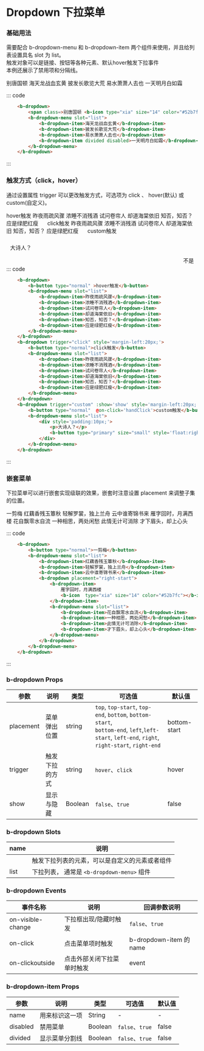 <script>
export default {
	data () {
		return {
			show:false
		}
	},
	methods:{
		handClick(){
			this.show = !this.show
		}
	}
}
</script>

# Dropdown 下拉菜单
### 基础用法
需要配合 b-dropdown-menu 和 b-dropdown-item 两个组件来使用，并且给列表设置具名 slot 为 list。<br/>
触发对象可以是链接、按钮等各种元素、默认hover触发下拉事件<br/>
本例还展示了禁用项和分隔线。<br/>
<div class="example">
	<div class="example-box">
		<b-dropdown>
			<span>别唐国顿 <b-icon type="xia" size="14" color="#52b7fc"></b-icon></span>
			<b-dropdown-menu slot="list">
				<b-dropdown-item>海天龙战血玄黄</b-dropdown-item>
				<b-dropdown-item>披发长歌览大荒</b-dropdown-item>
				<b-dropdown-item>易水萧萧人去也</b-dropdown-item>
				<b-dropdown-item divided disabled>一天明月白如霜</b-dropdown-item>
			</b-dropdown-menu>
		</b-dropdown>
	</div>
</div>


::: code
```html
	<b-dropdown>
		<span class=>别唐国顿 <b-icon type="xia" size="14" color="#52b7fc"></b-icon></span>
		<b-dropdown-menu slot="list">
			<b-dropdown-item>海天龙战血玄黄</b-dropdown-item>
			<b-dropdown-item>披发长歌览大荒</b-dropdown-item>
			<b-dropdown-item>易水萧萧人去也</b-dropdown-item>
			<b-dropdown-item divided disabled>一天明月白如霜</b-dropdown-item>
		</b-dropdown-menu>
	</b-dropdown>
```
:::


### 触发方式（click，hover）
通过设置属性 trigger 可以更改触发方式，可选项为 click 、 hover(默认) 或 custom(自定义)。
<div class="example">
    <div class="example-box">
		<b-dropdown>
			<b-button type="normal" >hover触发</b-button>
			<b-dropdown-menu slot="list">
				<b-dropdown-item>昨夜雨疏风骤</b-dropdown-item>
				<b-dropdown-item>浓睡不消残酒</b-dropdown-item>
				<b-dropdown-item>试问卷帘人</b-dropdown-item>
				<b-dropdown-item>却道海棠依旧</b-dropdown-item>
				<b-dropdown-item>知否，知否？</b-dropdown-item>
				<b-dropdown-item>应是绿肥红瘦</b-dropdown-item>
			</b-dropdown-menu>
		</b-dropdown>
		<b-dropdown trigger="click" style='margin-left:20px;'>
			<b-button type="normal" >click触发</b-button>
			<b-dropdown-menu slot="list">
				<b-dropdown-item>昨夜雨疏风骤</b-dropdown-item>
				<b-dropdown-item>浓睡不消残酒</b-dropdown-item>
				<b-dropdown-item>试问卷帘人</b-dropdown-item>
				<b-dropdown-item>却道海棠依旧</b-dropdown-item>
				<b-dropdown-item>知否，知否？</b-dropdown-item>
				<b-dropdown-item>应是绿肥红瘦</b-dropdown-item>
			</b-dropdown-menu>
		</b-dropdown>
		<b-dropdown trigger="custom" :show='show' style='margin-left:20px;'>
			<b-button type="normal"  @on-click='handClick'>custom触发</b-button>
			<b-dropdown-menu slot="list">
				<div style='padding:10px;'>
					<p>大诗人？</p>
					<b-button type="primary" size="small" style='float:right;' @on-click='handClick'>不是</b-button>
				</div>
			</b-dropdown-menu>
		</b-dropdown>
    </div>
</div>

::: code
```html
	<b-dropdown>
		<b-button type="normal" >hover触发</b-button>
		<b-dropdown-menu slot="list">
			<b-dropdown-item>昨夜雨疏风骤</b-dropdown-item>
			<b-dropdown-item>浓睡不消残酒</b-dropdown-item>
			<b-dropdown-item>试问卷帘人</b-dropdown-item>
			<b-dropdown-item>却道海棠依旧</b-dropdown-item>
			<b-dropdown-item>知否，知否？</b-dropdown-item>
			<b-dropdown-item>应是绿肥红瘦</b-dropdown-item>
		</b-dropdown-menu>
	</b-dropdown>
	<b-dropdown trigger="click" style='margin-left:20px;'>
		<b-button type="normal">click触发</b-button>
		<b-dropdown-menu slot="list">
			<b-dropdown-item>昨夜雨疏风骤</b-dropdown-item>
			<b-dropdown-item>浓睡不消残酒</b-dropdown-item>
			<b-dropdown-item>试问卷帘人</b-dropdown-item>
			<b-dropdown-item>却道海棠依旧</b-dropdown-item>
			<b-dropdown-item>知否，知否？</b-dropdown-item>
			<b-dropdown-item>应是绿肥红瘦</b-dropdown-item>
		</b-dropdown-menu>
	</b-dropdown>
	<b-dropdown trigger="custom" :show='show' style='margin-left:20px;'>
		<b-button type="normal"  @on-click='handClick'>custom触发</b-button>
		<b-dropdown-menu slot="list">
			<div style='padding:10px;'>
				<p>大诗人？</p>
				<b-button type="primary" size="small" style='float:right;' @on-click='handClick'>不是</b-button>
			</div>
		</b-dropdown-menu>
	</b-dropdown>
```
:::


### 嵌套菜单
下拉菜单可以进行嵌套实现级联的效果，嵌套时注意设置 placement 来调整子集的位置。
<div class="example">
    <div class="example-box">
		<b-dropdown>
			<b-button type="normal">一剪梅</b-button>
			<b-dropdown-menu slot="list">
				<b-dropdown-item>红藕香残玉簟秋</b-dropdown-item>
				<b-dropdown-item>轻解罗裳，独上兰舟</b-dropdown-item>
				<b-dropdown-item>云中谁寄锦书来</b-dropdown-item>
				<b-dropdown placement="right-start">
					<b-dropdown-item>
						雁字回时，月满西楼
						<b-icon  type="xia" size="14" color="#52b7fc"></b-icon>
					</b-dropdown-item>
					<b-dropdown-menu slot="list">
						<b-dropdown-item>花自飘零水自流</b-dropdown-item>
						<b-dropdown-item>一种相思，两处闲愁</b-dropdown-item>
						<b-dropdown-item>此情无计可消除</b-dropdown-item>
						<b-dropdown-item>才下眉头，却上心头</b-dropdown-item>
					</b-dropdown-menu>
				</b-dropdown>
			</b-dropdown-menu>
		</b-dropdown>
	</div>
</div>


::: code
```html
	<b-dropdown>
		<b-button type="normal">一剪梅</b-button>
		<b-dropdown-menu slot="list">
			<b-dropdown-item>红藕香残玉簟秋</b-dropdown-item>
			<b-dropdown-item>轻解罗裳，独上兰舟</b-dropdown-item>
			<b-dropdown-item>云中谁寄锦书来</b-dropdown-item>
			<b-dropdown placement="right-start">
				<b-dropdown-item>
					雁字回时，月满西楼
					<b-icon  type="xia" size="14" color="#52b7fc"></b-icon>
				</b-dropdown-item>
				<b-dropdown-menu slot="list">
					<b-dropdown-item>花自飘零水自流</b-dropdown-item>
					<b-dropdown-item>一种相思，两处闲愁</b-dropdown-item>
					<b-dropdown-item>此情无计可消除</b-dropdown-item>
					<b-dropdown-item>才下眉头，却上心头</b-dropdown-item>
				</b-dropdown-menu>
			</b-dropdown>
		</b-dropdown-menu>
	</b-dropdown>
```
:::

### b-dropdown Props

| 参数    |  说明  | 类型   | 可选值 | 默认值     |
| -----  | -----  | ---   | --- | ---     |
| placement    | 菜单弹出位置 | string | `top`, `top-start`, `top-end`, `bottom`, `bottom-start`,<br/>`bottom-end`, `left`,`left-start`, `left-end`, `right`, `right-start`, `right-end`| bottom-start |
| trigger      | 触发下拉的方式  | string | `hover`、`click` | hover   |
| show      | 显示与隐藏  | Boolean | `false`、`true` | false   |
### b-dropdown Slots

| name | 说明                                           |
| ---- | ---------------------------------------------- |
|      | 触发下拉列表的元素，可以是自定义的元素或者组件 |
| list | 下拉列表， 通常是 `<b-dropdown-menu>` 组件     |

### b-dropdown Events

| 事件名称       | 说明                     | 回调参数说明                    |
| -------------- | ------------------------ | ------------------------------- |
| on-visible-change | 下拉框出现/隐藏时触发    |  `false`、`true`      |
| on-click | 点击菜单项时触发    |  b-dropdown-item 的 name      |
| on-clickoutside | 点击外部关闭下拉菜单时触发  |  event     |

### b-dropdown-item Props

| 参数     | 说明           | 类型                   | 可选值 | 默认值 |
| -------- | -------------- | ---------------------- | ------ | ------ |
| name | 用来标识这一项       | String | - | -   |
| disabled | 禁用菜单       | Boolean | `false`、`true` | false   |
| divided  | 显示菜单分割线  | Boolean | `false`、`true` | false   |
